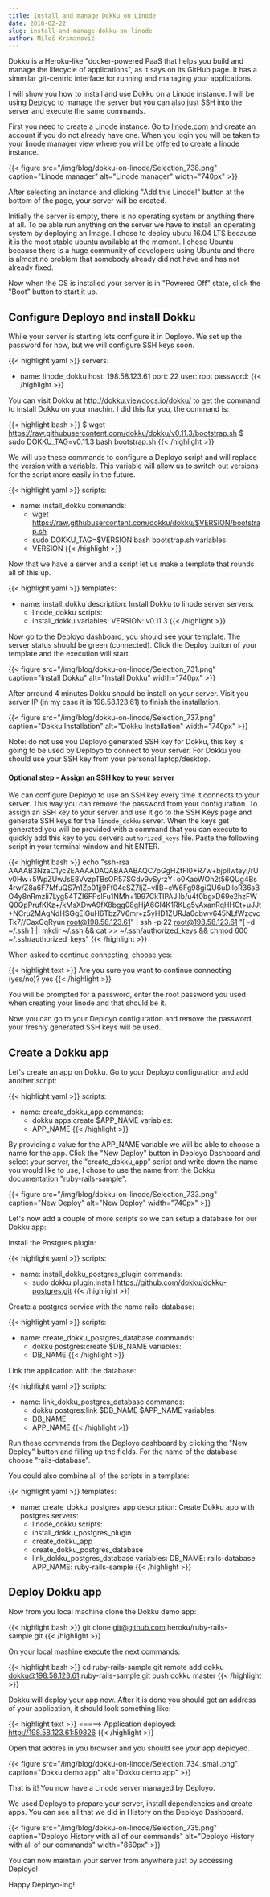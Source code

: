 ```yaml
---
title: Install and manage Dokku on Linode
date: 2018-02-22
slug: install-and-manage-dokku-on-linode
author: Miloš Krsmanović
---
```


Dokku is a Heroku-like "docker-powered PaaS that helps you build and manage the lifecycle of applications", as it says on its GitHub page. It has a simmilar git-centric interface for running and managing your applications.

I will show you how to install and use Dokku on a Linode instance. I will be using [Deployo](https://deployo.me) to manage the server but you can also just SSH into the server and execute the same commands.

First you need to create a Linode instance. Go to [linode.com](https://www.linode.com/?r=a353c3bb9c2ebc925fe7a565fb81cb5a2378120f) and create an account if you do not already have one. When you login you will be taken to your linode manager view where you will be offered to create a linode instance.

{{< figure src="/img/blog/dokku-on-linode/Selection_738.png" caption="Linode manager" alt="Linode manager" width="740px" >}}

After selecting an instance and clicking "Add this Linode!" button at the bottom of the page, your server will be created.

Initially the server is empty, there is no operating system or anything there at all. To be able run anything on the server we have to install an operating system by deploying an Image. I chose to deploy ubutu 16.04 LTS because it is the most stable ubuntu available at the moment. I chose Ubuntu because there is a huge community of developers using Ubuntu and there is almost no problem that somebody already did not have and has not already fixed.

Now when the OS is installed your server is in "Powered Off" state, click the "Boot" button to start it up.

## Configure Deployo and install Dokku

While your server is starting lets configure it in Deployo. We set up the password for now, but we will configure SSH keys soon.

{{< highlight yaml >}}
servers:
- name: linode_dokku
  host: 198.58.123.61
  port: 22
  user: root
  password: <your root password>
{{< /highlight >}}

You can visit Dokku at http://dokku.viewdocs.io/dokku/ to get the command to install Dokku on your machin. I did this for you, the command is:

{{< highlight bash >}}
$ wget https://raw.githubusercontent.com/dokku/dokku/v0.11.3/bootstrap.sh
$ sudo DOKKU_TAG=v0.11.3 bash bootstrap.sh
{{< /highlight >}}

We will use these commands to configure a Deployo script and will replace the version with a variable. This variable will allow us to switch out versions for the script more easily in the future.

{{< highlight yaml >}}
scripts:
- name: install_dokku
  commands:
  - wget https://raw.githubusercontent.com/dokku/dokku/$VERSION/bootstrap.sh
  - sudo DOKKU_TAG=$VERSION bash bootstrap.sh
  variables:
  - VERSION
{{< /highlight >}}

Now that we have a server and a script let us make a template that rounds all of this up.

{{< highlight yaml >}}
templates:
- name: install_dokku
  description: Install Dokku to linode server
  servers:
  - linode_dokku
  scripts:
  - install_dokku
  variables:
    VERSION: v0.11.3
{{< /highlight >}}

Now go to the Deployo dashboard, you should see your template. The server status should be green (connected). Click the Deploy button of your template and the execution will start.

{{< figure src="/img/blog/dokku-on-linode/Selection_731.png" caption="Install Dokku" alt="Install Dokku" width="740px" >}}

After arround 4 minutes Dokku should be install on your server. Visit you server IP (in my case it is 198.58.123.61) to finish the installation.

{{< figure src="/img/blog/dokku-on-linode/Selection_737.png" caption="Dokku Installation" alt="Dokku Installation" width="740px" >}}

Note: do not use you Deployo generated SSH key for Dokku, this key is going to be used by Deployo to connect to your server. For Dokku you should use your SSH key from your personal laptop/desktop.

#### Optional step - Assign an SSH key to your server

We can configure Deployo to use an SSH key every time it connects to your server. This way you can remove the password from your configuration. To assign an SSH key to your server and use it go to the SSH Keys page and generate SSH keys for the `linode_dokku` server. When the keys get generated you will be provided with a command that you can execute to quickly add this key to you servers `authorized_keys` file. Paste the following script in your terminal window and hit ENTER.

{{< highlight bash >}}
echo "ssh-rsa AAAAB3NzaC1yc2EAAAADAQABAAABAQC7pGgHZfFl0+R7w+bjpllwteyI/rUv0Hw+5WpZUwJsE8VvzpTBsOR57SGdv9vSyrzY+o0KaoWOh2t56QUg4Bs4rw/Z8a6F7MfuQS7n1Zp01jj9Ff04eSZ7ljZ+vIIB+cW6Fg98giQU6uDlloR36sBO4y8nRmzli7Lyg54TZI6FPsIFu1NMh+1997CkTlPAJiIb/u4f0bgxD69e2hzFWQ0QpPrufKKz+/kMsXDwA9fX8bgg08gHjA6Gl4K1RKLg5vAxanRqHHCt+uJJt+NCru2MAgNdHSGgElGuH6Tbz7V6mr+z5yHD1ZURJa0obwv645NLfWzcvcTk7//CaxCqRyun root@198.58.123.61" | ssh -p 22 root@198.58.123.61 "[ -d ~/.ssh ] || mkdir ~/.ssh && cat >> ~/.ssh/authorized_keys && chmod 600 ~/.ssh/authorized_keys"
{{< /highlight >}}

When asked to continue connecting, choose yes:

{{< highlight text >}}
Are you sure you want to continue connecting (yes/no)? yes
{{< /highlight >}}

You will be prompted for a password, enter the root password you used when creating your linode and that should be it.

Now you can go to your Deployo configuration and remove the password, your freshly generated SSH keys will be used.

## Create a Dokku app

Let's create an app on Dokku. Go to your Deployo configuration and add another script:

{{< highlight yaml >}}
scripts:
- name: create_dokku_app
  commands:
  - dokku apps:create $APP_NAME
  variables:
  - APP_NAME
{{< /highlight >}}

By providing a value for the APP_NAME variable we will be able to choose a name for the app. Click the "New Deploy" button in Deployo Dashboard and select your server, the "create_dokku_app" script and write down the name you would like to use, I chose to use the name from the Dokku documentation "ruby-rails-sample".

{{< figure src="/img/blog/dokku-on-linode/Selection_733.png" caption="New Deploy" alt="New Deploy" width="740px" >}}

Let's now add a couple of more scripts so we can setup a database for our Dokku app:

Install the Postgres plugin:

{{< highlight yaml >}}
scripts:
- name: install_dokku_postgres_plugin
  commands:
  - sudo dokku plugin:install https://github.com/dokku/dokku-postgres.git
{{< /highlight >}}

Create a postgres service with the name rails-database:

{{< highlight yaml >}}
scripts:
- name: create_dokku_postgres_database
  commands:
  - dokku postgres:create $DB_NAME
  variables:
  - DB_NAME
{{< /highlight >}}

Link the application with the database:

{{< highlight yaml >}}
scripts:
- name: link_dokku_postgres_database
  commands:
  - dokku postgres:link $DB_NAME $APP_NAME
  variables:
  - DB_NAME
  - APP_NAME
{{< /highlight >}}

Run these commands from the Deployo dashboard by clicking the "New Deploy" button and filling up the fields. For the name of the database choose "rails-database".

You could also combine all of the scripts in a template:

{{< highlight yaml >}}
templates:
- name: create_dokku_postgres_app
  description: Create Dokku app with postgres
  servers:
  - linode_dokku
  scripts:
  - install_dokku_postgres_plugin
  - create_dokku_app
  - create_dokku_postgres_database
  - link_dokku_postgres_database
  variables:
    DB_NAME: rails-database
    APP_NAME: ruby-rails-sample
{{< /highlight >}}

## Deploy Dokku app

Now from you local machine clone the Dokku demo app:

{{< highlight bash >}}
git clone git@github.com:heroku/ruby-rails-sample.git
{{< /highlight >}}

On your local mashine execute the next commands:

{{< highlight bash >}}
cd ruby-rails-sample
git remote add dokku dokku@198.58.123.61:ruby-rails-sample
git push dokku master
{{< /highlight >}}

Dokku will deploy your app now. After it is done you should get an address of your application, it should look something like:

{{< highlight text >}}
=====> Application deployed:
       http://198.58.123.61:59826
{{< /highlight >}}

Open that addres in you browser and you should see your app deployed.

{{< figure src="/img/blog/dokku-on-linode/Selection_734_small.png" caption="Dokku demo app" alt="Dokku demo app" >}}

That is it! You now have a Linode server managed by Deployo.

We used Deployo to prepare your server, install dependencies and create apps. You can see all that we did in History on the Deployo Dashboard.

{{< figure src="/img/blog/dokku-on-linode/Selection_735.png" caption="Deployo History with all of our commands" alt="Deployo History with all of our commands" width="860px" >}}

You can now maintain your server from anywhere just by accessing Deployo!

Happy Deployo-ing!